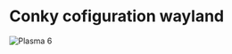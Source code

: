 # Conky cofiguration wayland
![Plasma 6](https://github.com/LopatinAV26/conky/assets/82997099/e0892e3e-4a79-4bfd-a840-0b43e3ef7bf8)
